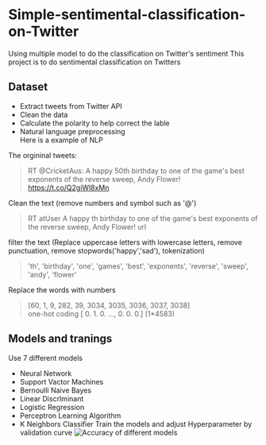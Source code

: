 # Simple-sentimental-classification-on-Twitter
Using multiple model to do the classification on Twitter's sentiment
This project is to do sentimental classification on Twitters
## Dataset  
- Extract tweets from Twitter API  
- Clean the data
- Calculate the polarity to help correct the lable
- Natural language preprocessing  
Here is a example of NLP   

The orgininal tweets:

> RT @CricketAus: A happy 50th birthday to one of the game's best exponents of the reverse sweep, Andy Flower! https://t.co/Q2giWl8xMn  

Clean the text (remove numbers and symbol such as '@')

> RT atUser A happy th birthday to one of the game's best exponents of the reverse sweep, Andy Flower! url  

filter the text (Replace uppercase letters with lowercase letters, remove punctuation, remove stopwords('happy','sad'), tokenization)
> 'th', 'birthday', 'one', 'games', 'best', 'exponents', 'reverse', 'sweep', 'andy', 'flower'  

Replace the words with numbers
> [60, 1, 9, 282, 39, 3034, 3035, 3036, 3037, 3038]  
one-hot coding
> [ 0.  1.  0. ...,  0.  0.  0.] (1*4583)


## Models and tranings
Use 7 different models
- Neural Network	
- Support Vactor Machines
- Bernoulli Naive Bayes	
- Linear DiscrIminant
- Logistic Regression
- Perceptron Learning Algorithm	
- K Neighbors Classifier
Train the models and adjust Hyperparameter by validation curve
![Accuracy of different models](https://github.com/silentwhaleluo/Simple-sentimental-classification-on-Twitter/blob/master/Accuracy%20of%20different%20models.png?raw=true)
